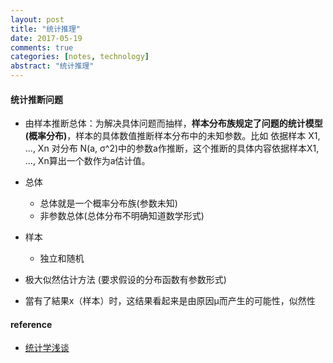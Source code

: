 ```yaml
---
layout: post
title: "统计推理"
date: 2017-05-19
comments: true
categories: [notes, technology]
abstract: "统计推理"
---
```


#### 统计推断问题
  * 由样本推断总体：为解决具体问题而抽样，**样本分布族规定了问题的统计模型(概率分布)**，样本的具体数值推断样本分布中的未知参数。比如 依据样本 X1, ..., Xn 对分布 N(a, σ^2)中的参数a作推断，这个推断的具体内容依据样本X1, ..., Xn算出一个数作为a估计值。
  
  * 总体
    - 总体就是一个概率分布族(参数未知)
    - 非参数总体(总体分布不明确知道数学形式)
  * 样本
    - 独立和随机
    
  * 极大似然估计方法 (要求假设的分布函数有参数形式)
   - 當有了結果x（样本）时，这结果看起来是由原因μ而产生的可能性，似然性
    
    
#### reference
* [统计学浅谈](http://episte.math.ntu.edu.tw/articles/mm/mm_03_3_07/index.html)
